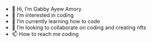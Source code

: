 - 👋 Hi, I’m Gabby Ayew Amory
- 👀 I’m interested in coding
- 🌱 I’m currently learning how to code
- 💞️ I’m looking to collaborate on coding and creating nfts
- 📫 How to reach me coding

<!---
gabbyayew0212/gabbyayew0212 is a ✨ special ✨ repository because its `README.md` (this file) appears on your GitHub profile.
You can click the Preview link to take a look at your changes.
--->
